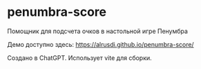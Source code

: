 # penumbra-score
Помощник для подсчета очков в настольной игре Пенумбра

Демо доступно здесь: https://alrusdi.github.io/penumbra-score/

Создано в ChatGPT. Использует vite для сборки.
